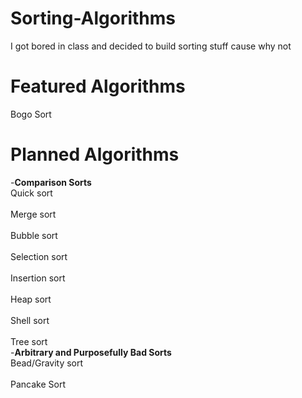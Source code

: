 # Sorting-Algorithms
I got bored in class and decided to build sorting stuff cause why not

# Featured Algorithms
Bogo Sort

# Planned Algorithms
-**Comparison Sorts**<br /> 
Quick sort <br />  
Merge sort <br />  
Bubble sort <br />  
Selection sort <br />  
Insertion sort <br />  
Heap sort <br />  
Shell sort <br />  
Tree sort <br /> 
-**Arbitrary and Purposefully Bad Sorts**<br /> 
Bead/Gravity sort <br />  
Pancake Sort <br />  

